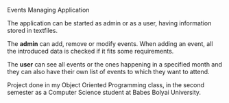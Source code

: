 Events Managing Application

The application can be started as admin or as a user, having information stored in textfiles.

The **admin** can add, remove or modify events. When adding an event, all the introduced data is checked if it fits some requirements.

The **user** can see all events or the ones happening in a specified month and they can also have their own list of events to which they want to attend. 

Project done in my Object Oriented Programming class, in the second semester as a Computer Science student at Babes Bolyai University.
